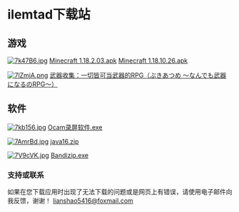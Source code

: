 # ilemtad下载站

## 游戏
[![7k47B6.jpg](https://s4.ax1x.com/2022/01/09/7k47B6.jpg)](https://imgtu.com/i/7k47B6)
[Minecraft 1.18.2.03.apk]( https://www.118pan.com/b1073101)
[Minecraft 1.18.10.26.apk](https://pan.bilnn.cn/api/v3/file/sourcejump/raPOG9te/UthvywQ7hTP0S79yGkdeakYm2SWNO5e-iveL9yIiMZc*)

[![7lZmjA.png](https://s4.ax1x.com/2022/01/13/7lZmjA.png)](https://imgtu.com/i/7lZmjA)
[武器收集：一切皆可当武器的RPG（ぶきあつめ ～なんでも武器になるのRPG～）](https://pan.bilnn.cn/api/v3/file/sourcejump/E58Ln5U9/Ln6mb4MQ-S5733pDVSjga1x6VIb5KptnLOCMdoCXrVE*)

## 软件
[![7kb156.jpg](https://s4.ax1x.com/2022/01/09/7kb156.jpg)](https://imgtu.com/i/7kb156)
[Ocam录屏软件.exe]( https://www.118pan.com/b1073105)

[![7AmrBd.jpg](https://s4.ax1x.com/2022/01/10/7AmrBd.jpg)](https://imgtu.com/i/7AmrBd)
[java16.zip](https://www.118pan.com/b1073127)

[![7V9cVK.jpg](https://s4.ax1x.com/2022/01/10/7V9cVK.jpg)](https://imgtu.com/i/7V9cVK)
[Bandizip.exe](https://action.118pan.com/b1073324)

### 支持或联系
如果在您下载应用时出现了无法下载的问题或是网页上有错误，请使用电子邮件向我反馈，谢谢！
lianshao5416@foxmail.com
